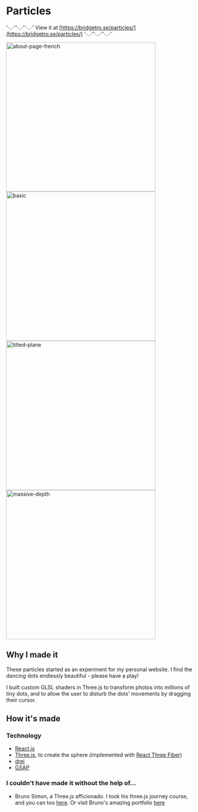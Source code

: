 # Particles

'·..·''·..·''·..·' View it at [https://bridgetro.se/particles/](https://bridgetro.se/particles/) '·..·''·..·''·..·'

<p float="left">
  <img alt="about-page-french" src="https://bridgetro.se/project-snapshots/particles/particles-2-small-particle-size.png" width='400'/>
  <img alt='basic' src="https://bridgetro.se/project-snapshots/particles/particles-1-basic.png" width='400' />
  <img alt="tilted-plane" src="https://bridgetro.se/project-snapshots/particles/particles-4-tilted-plane.png" width='400'/>
  <img alt="massive-depth" src="https://bridgetro.se/project-snapshots/public/project-snapshots/particles/particles-5-massive-depth.png" width='400'/>
</p>

## Why I made it

These particles started as an experiment for my personal website. I find the dancing dots endlessly beautiful - please have a play!

I built custom GLSL shaders in Three.js to transform photos into millions of tiny dots, and to allow the user to disturb the dots' movements by dragging their cursor.

## How it's made

### Technology

* [React.js](https://reactjs.org/)
* [Three.js](https://threejs.org/), to create the sphere (implemented with [React Three Fiber](https://github.com/pmndrs/react-three-fiber)) 
* [drei](https://drei.pmnd.rs/)
* [GSAP](https://greensock.com/gsap/)

### I couldn't have made it without the help of...

* Bruno Simon, a Three.js afficionado. I took his three.js journey course, and you can too [here](https://threejs-journey.xyz/). Or visit Bruno's amazing portfolio [here](https://bruno-simon.com/)
